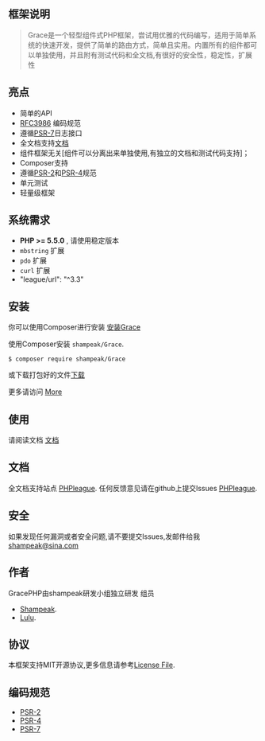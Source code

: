 ## 框架说明
>Grace是一个轻型组件式PHP框架，尝试用优雅的代码编写，适用于简单系统的快速开发，提供了简单的路由方式，简单且实用。内置所有的组件都可以单独使用，并且附有测试代码和全文档,有很好的安全性，稳定性，扩展性



## 亮点

- 简单的API
- [RFC3986](http://tools.ietf.org/html/rfc3986) 编码规范
- 遵循[PSR-7](http://www.php-fig.org/psr/psr-7/)日志接口
- 全文档支持[文档](https://github.com/shampeak/GracePHP/tree/master/docs)
- 组件框架无关[组件可以分离出来单独使用,有独立的文档和测试代码支持]；
- Composer支持
- 遵循[PSR-2](http://www.php-fig.org/psr/psr-2/)和[PSR-4](http://www.php-fig.org/psr/psr-4/)规范
- 单元测试
- 轻量级框架 

## 系统需求

- **PHP >= 5.5.0** , 请使用稳定版本
- `mbstring` 扩展
- `pdo` 扩展
- `curl` 扩展
- "league/url": "^3.3"

## 安装

你可以使用Composer进行安装
[安装Grace](https://github.com/shampeak/GracePHP/blob/master/docs/INSTALL.md)

使用Composer安装 `shampeak/Grace`.

```
$ composer require shampeak/Grace
```
或下载打包好的文件[下载](https://github.com/shampeak/GracePHP/archive/master.zip)

更多请访问 [More](安装.md)


## 使用

请阅读文档 [文档](https://github.com/shampeak/GracePHP/tree/master/docs)

## 文档

全文档支持站点  [PHPleague](http://doc.phpleague.cn).
任何反馈意见请在github上提交Issues [PHPleague](http://doc.phpleague.cn).



## 安全
如果发现任何漏洞或者安全问题,请不要提交Issues,发邮件给我 shampeak@sina.com

## 作者

GracePHP由shampeak研发小组独立研发
组员
- [Shampeak](https://github.com/shampeak/).
- [Lulu](https://github.com/siluzhou).


## 协议

本框架支持MIT开源协议,更多信息请参考[License File](https://github.com/shampeak/GracePHP/blob/master/LICENSE.md).

## 编码规范

- [PSR-2](http://www.php-fig.org/psr/psr-2/)
- [PSR-4](http://www.php-fig.org/psr/psr-4/)
- [PSR-7](http://www.php-fig.org/psr/psr-7/)

